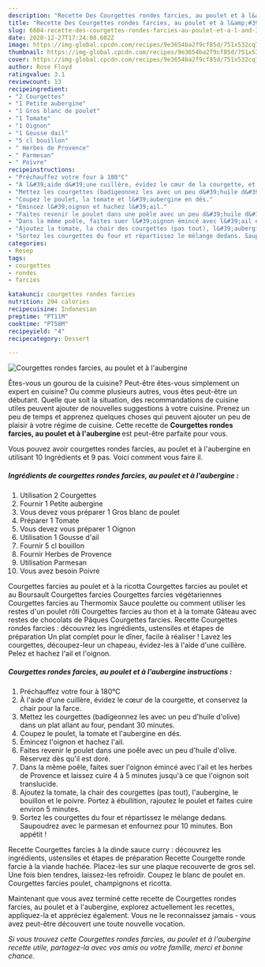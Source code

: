 ```yaml
---
description: "Recette Des Courgettes rondes farcies, au poulet et à l&amp;#39;aubergine"
title: "Recette Des Courgettes rondes farcies, au poulet et à l&amp;#39;aubergine"
slug: 6604-recette-des-courgettes-rondes-farcies-au-poulet-et-a-l-and-39-aubergine
date: 2020-12-27T17:24:08.602Z
image: https://img-global.cpcdn.com/recipes/9e3654ba2f9cf85d/751x532cq70/courgettes-rondes-farcies-au-poulet-et-a-laubergine-photo-principale-de-la-recette.jpg
thumbnail: https://img-global.cpcdn.com/recipes/9e3654ba2f9cf85d/751x532cq70/courgettes-rondes-farcies-au-poulet-et-a-laubergine-photo-principale-de-la-recette.jpg
cover: https://img-global.cpcdn.com/recipes/9e3654ba2f9cf85d/751x532cq70/courgettes-rondes-farcies-au-poulet-et-a-laubergine-photo-principale-de-la-recette.jpg
author: Rose Floyd
ratingvalue: 3.1
reviewcount: 13
recipeingredient:
- "2 Courgettes"
- "1 Petite aubergine"
- "1 Gros blanc de poulet"
- "1 Tomate"
- "1 Oignon"
- "1 Gousse dail"
- "5 cl bouillon"
- " Herbes de Provence"
- " Parmesan"
- " Poivre"
recipeinstructions:
- "Préchauffez votre four à 180°C"
- "À l&#39;aide d&#39;une cuillère, évidez le cœur de la courgette, et conservez la chair pour la farce."
- "Mettez les courgettes (badigeonnez les avec un peu d&#39;huile d&#39;olive) dans un plat allant au four, pendant 30 minutes."
- "Coupez le poulet, la tomate et l&#39;aubergine en dés."
- "Émincez l&#39;oignon et hachez l&#39;ail."
- "Faites revenir le poulet dans une poêle avec un peu d&#39;huile d&#39;olive. Réservez dès qu&#39;il est doré."
- "Dans la même poêle, faites suer l&#39;oignon émincé avec l&#39;ail et les herbes de Provence et laissez cuire 4 à 5 minutes jusqu&#39;à ce que l&#39;oignon soit translucide."
- "Ajoutez la tomate, la chair des courgettes (pas tout), l&#39;aubergine, le bouillon et le poivre. Portez à ébullition, rajoutez le poulet et faites cuire environ 5 minutes."
- "Sortez les courgettes du four et répartissez le mélange dedans. Saupoudrez avec le parmesan et enfournez pour 10 minutes. Bon appétit !"
categories:
- Resep
tags:
- courgettes
- rondes
- farcies

katakunci: courgettes rondes farcies 
nutrition: 294 calories
recipecuisine: Indonesian
preptime: "PT11M"
cooktime: "PT58M"
recipeyield: "4"
recipecategory: Dessert

---
```



![Courgettes rondes farcies, au poulet et à l&#39;aubergine](https://img-global.cpcdn.com/recipes/9e3654ba2f9cf85d/751x532cq70/courgettes-rondes-farcies-au-poulet-et-a-laubergine-photo-principale-de-la-recette.jpg)

Êtes-vous un gourou de la cuisine? Peut-être êtes-vous simplement un expert en cuisine? Ou comme plusieurs autres, vous êtes peut-être un débutant. Quelle que soit la situation, des recommandations de cuisine utiles peuvent ajouter de nouvelles suggestions à votre cuisine. Prenez un peu de temps et apprenez quelques choses qui peuvent ajouter un peu de plaisir à votre régime de cuisine. Cette recette de <strong> Courgettes rondes farcies, au poulet et à l&#39;aubergine </strong> est peut-être parfaite pour vous.

<!--inarticleads1-->

Vous pouvez avoir courgettes rondes farcies, au poulet et à l&#39;aubergine en utilisant 10 Ingrédients et 9 pas. Voici comment vous faire il.

##### Ingrédients de courgettes rondes farcies, au poulet et à l&#39;aubergine :

1. Utilisation 2 Courgettes
1. Fournir 1 Petite aubergine
1. Vous devez vous préparer 1 Gros blanc de poulet
1. Préparer 1 Tomate
1. Vous devez vous préparer 1 Oignon
1. Utilisation 1 Gousse d&#39;ail
1. Fournir 5 cl bouillon
1. Fournir  Herbes de Provence
1. Utilisation  Parmesan
1. Vous avez besoin  Poivre


Courgettes farcies au poulet et à la ricotta Courgettes farcies au poulet et au Boursault Courgettes farcies Courgettes farcies végétariennes Courgettes farcies au Thermomix Sauce poulette ou comment utiliser les restes d&#39;un poulet rôti Courgettes farcies au thon et à la tomate Gâteau avec restes de chocolats de Pâques Courgettes farcies. Recette Courgettes rondes farcies : découvrez les ingrédients, ustensiles et étapes de préparation Un plat complet pour le dîner, facile à réaliser ! Lavez les courgettes, découpez-leur un chapeau, évidez-les à l&#39;aide d&#39;une cuillère. Pelez et hachez l&#39;ail et l&#39;oignon. 

<!--inarticleads2-->

##### Courgettes rondes farcies, au poulet et à l&#39;aubergine instructions :

1. Préchauffez votre four à 180°C
1. À l&#39;aide d&#39;une cuillère, évidez le cœur de la courgette, et conservez la chair pour la farce.
1. Mettez les courgettes (badigeonnez les avec un peu d&#39;huile d&#39;olive) dans un plat allant au four, pendant 30 minutes.
1. Coupez le poulet, la tomate et l&#39;aubergine en dés.
1. Émincez l&#39;oignon et hachez l&#39;ail.
1. Faites revenir le poulet dans une poêle avec un peu d&#39;huile d&#39;olive. Réservez dès qu&#39;il est doré.
1. Dans la même poêle, faites suer l&#39;oignon émincé avec l&#39;ail et les herbes de Provence et laissez cuire 4 à 5 minutes jusqu&#39;à ce que l&#39;oignon soit translucide.
1. Ajoutez la tomate, la chair des courgettes (pas tout), l&#39;aubergine, le bouillon et le poivre. Portez à ébullition, rajoutez le poulet et faites cuire environ 5 minutes.
1. Sortez les courgettes du four et répartissez le mélange dedans. Saupoudrez avec le parmesan et enfournez pour 10 minutes. Bon appétit !


Recette Courgettes farcies à la dinde sauce curry : découvrez les ingrédients, ustensiles et étapes de préparation Recette Courgette ronde farcie à la viande hachée. Placez-les sur une plaque recouverte de gros sel. Une fois bien tendres, laissez-les refroidir. Coupez le blanc de poulet en. Courgettes farcies poulet, champignons et ricotta. 

<!--inarticleads1-->

<p>
Maintenant que vous avez terminé cette recette de Courgettes rondes farcies, au poulet et à l&#39;aubergine, explorez actuellement les recettes, appliquez-la et appréciez également. Vous ne le reconnaissez jamais - vous avez peut-être découvert une toute nouvelle vocation.
</p>

<p>
<i>Si vous trouvez cette Courgettes rondes farcies, au poulet et à l&#39;aubergine recette utile, partagez-la avec vos amis ou votre famille, merci et bonne chance.</i>
</p>
